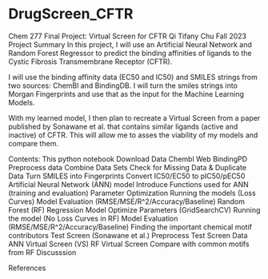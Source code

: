 # DrugScreen_CFTR

Chem 277 Final Project: Virtual Screen for CFTR
Qi Tifany Chu
Fall 2023
Project Summary
In this project, I will use an Artificial Neural Network and Random Forest Regressor to predict the binding affinities of ligands to the Cystic Fibrosis Transmembrane Receptor (CFTR).

I will use the binding affinity data (EC50 and IC50) and SMILES strings from two sources: ChemBl and BindingDB. I will turn the smiles strings into Morgan Fingerprints and use that as the input for the Machine Learning Models.

With my learned model, I then plan to recreate a Virtual Screen from a paper published by Sonawane et al. that contains similar ligands (active and inactive) of CFTR. This will allow me to asses the viability of my models and compare them.

Contents: This python notebook
Download Data
Chembl Web
BindingPD
Preprocess data
Combine Data Sets
Check for Missing Data & Duplicate Data
Turn SMILES into Fingerprints
Convert IC50/EC50 to pIC50/pEC50
Artificial Neural Network (ANN) model
Introduce Functions used for ANN (training and evaluation)
Parameter Optimization
Running the models (Loss Curves)
Model Evaluation (RMSE/MSE/R^2/Accuracy/Baseline)
Random Forest (RF) Regression Model
Optimize Parameters (GridSearchCV)
Running the model (No Loss Curves in RF)
Model Evaluation (RMSE/MSE/R^2/Accuracy/Baseline)
Finding the important chemical motif contributors
Test Screen (Sonawane et al.)
Preprocess Test Screen Data
ANN Virtual Screen (VS)
RF Virtual Screen
Compare with common motifs from RF
Discusssion

References
